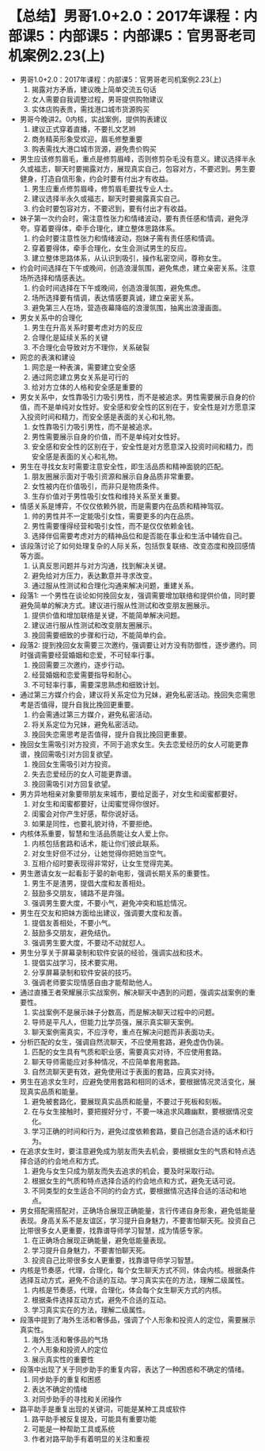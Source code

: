 # 【总结】男哥1.0+2.0：2017年课程：内部课5：内部课5：内部课5：官男哥老司机案例2.23(上)

-   男哥1.0+2.0：2017年课程：内部课5：官男哥老司机案例2.23(上)
    1.  揭露对方矛盾，建议晚上简单交流五句话
    2.  女人需要自我调整过程，男哥提供购物建议
    3.  实体店购表贵，需找港口城市货源购买
-   男哥今晚讲2。0内核，实战案例，提供购表建议
    1.  建议正式穿着直播，不要扎文艺辫
    2.  商务精英形象受欢迎，眉毛修整重要
    3.  购表需找大港口城市货源，避免贵价购买
-   男生应该修剪眉毛，重点是修剪眉峰，否则修剪杂毛没有意义。建议选择半永久或福志，聊天时要揭露对方，展现真实自己，包容对方，不要迟到。男生要健身，打造自信形象，约会时要有付出才有收益。
    1.  男生应重点修剪眉峰，修剪眉毛要找专业人士。
    2.  建议选择半永久或福志，聊天时要揭露真实自己。
    3.  约会时要包容对方，不要迟到，要有付出才有收益。
-   妹子第一次约会时，需注意性张力和情绪波动，要有责任感和情调，避免浮夸。穿着要得体，牵手合理化，建立整体思路体系。
    1.  约会时要注意性张力和情绪波动，抱妹子需有责任感和情调。
    2.  穿着要得体，牵手合理化，女生会测试男生的反应。
    3.  建立整体思路体系，从认识到吸引，操作私密空间，尊称女生。
-   约会时间选择在下午或晚间，创造浪漫氛围，避免焦虑，建立亲密关系。注意场所选择和情感表达。
    1.  约会时间选择在下午或晚间，创造浪漫氛围，避免焦虑。
    2.  场所选择要有情调，表达情感要真诚，建立亲密关系。
    3.  避免第三人在场，营造夜幕降临的浪漫氛围，抽离出浪漫画面。
-   男女关系中的合理化
    1.  男生在升高关系时要考虑对方的反应
    2.  合理化是延续关系的关键
    3.  不合理化会导致对方不理你，关系破裂
-   网恋的表演和建设
    1.  网恋是一种表演，需要建立安全感
    2.  通过网恋建立男女关系是可行的
    3.  给对方立体的人格和安全感是重要的
-   男女关系中，女性靠吸引力吸引男性，而不是被追求。男性需要展示自身的价值，而不是单纯对女性好。安全感和安全性的区别在于，安全性是对方愿意深入投资时间和精力，而安全感是表面的关心和礼物。
    1.  女性靠吸引力吸引男性，而不是被追求。
    2.  男性需要展示自身的价值，而不是单纯对女性好。
    3.  安全感和安全性的区别在于，安全性是对方愿意深入投资时间和精力，而安全感是表面的关心和礼物。
-   男生在寻找女友时需要注意安全性，即生活品质和精神面貌的匹配。
    1.  朋友圈展示面对于吸引资源和展示自身品质非常重要。
    2.  女性被内在价值吸引，而非只是物质条件。
    3.  生存价值对于男性吸引女性和维持关系至关重要。
-   情感关系是博弈，不仅仅依赖外貌，而是需要内在品质和精神驾驭。
    1.  帅的男性并不一定能吸引女性，需要更多的内在品质。
    2.  男性需要懂得经营和吸引女性，而不是仅仅依赖金钱。
    3.  选择伴侣需要考虑对方的精神品位和是否能在事业和生活中辅佐自己。
-   该段落讨论了如何处理复杂的人际关系，包括恢复联络、改变态度和挽回感情等方面。
    1.  认真反思问题并与对方沟通，找到解决关键。
    2.  避免给对方压力，表达歉意并寻求改变。
    3.  通过服从性测试和合理化沟通来解决问题，重建关系。
-   段落1: 一个男性在谈论如何挽回女友，强调需要增加联络和提供价值，同时要避免简单的解决方式。建议进行服从性测试和改变朋友圈展示。
    1.  提供价值和增加联络是关键，不能简单解决问题。
    2.  建议进行服从性测试和改变朋友圈展示。
    3.  挽回需要细致的步骤和行动，不能简单约会。
-   段落2: 提到挽回女友需要三次邀约，强调要让对方没有防御性，逐步邀约。同时强调需要经营婚姻和恋爱，不可轻率行事。
    1.  挽回需要三次邀约，逐步行动。
    2.  经营婚姻和恋爱需要指导和耐心。
    3.  不可轻率行事，需要深思熟虑和细致计划。
-   通过第三方媒介约会，建议将关系定位为兄妹，避免私密活动。挽回失恋需思考是否值得，提升自我比挽回更重要。
    1.  约会需通过第三方媒介，避免私密活动。
    2.  将关系定位为兄妹，避免私密活动。
    3.  挽回失恋需思考是否值得，提升自我比挽回更重要。
-   挽回女生需吸引对方投资，不同于追求女生。失去恋爱经历的女人可能更靠谱，挽回需吸引对方回复欲望。
    1.  挽回女生需吸引对方投资。
    2.  失去恋爱经历的女人可能更靠谱。
    3.  挽回需吸引对方回复欲望。
-   男方异地相亲对象要带朋友来城市，要给足面子，对女生和闺蜜都要好。
    1.  对女生和闺蜜都要好，让闺蜜觉得你很好。
    2.  闺蜜会对你产生好感，帮你说好话。
    3.  如果是同性，也要礼貌对待，不要拒绝。
-   内核体系重要，智慧和生活品质能让女人爱上你。
    1.  内核包括套路和话术，能让你们彼此联系。
    2.  对女生好但不过分，让她觉得你把她当空气。
    3.  互相介绍时要表现得非常好，让女生觉得完美。
-   男生邀请女友一起看彭于晏的新电影，强调长期关系的重要性。
    1.  男生不是渣男，提倡大度和友善相处。
    2.  鼓励多交朋友，铺路不是弃强。
    3.  强调男生要大度，不要小气，避免冲突和尴尬情况。
-   男生在交友和把妹方面给出建议，强调要大度和友善。
    1.  提倡友善相处，不要小气。
    2.  鼓励多交朋友，避免结仇。
    3.  强调男生要大度，不要动不动就怼人。
-   男生分享关于屏幕录制和软件安装的经验，强调实战和技术。
    1.  提倡实战学习，技术要实用。
    2.  分享屏幕录制和软件安装的技巧。
    3.  强调老师要实现情感自由才能帮助他人。
-   通过直播王者荣耀展示实战案例，解决聊天中遇到的问题，强调实战案例的重要性。
    1.  实战案例不是展示妹子分数高，而是解决聊天过程中的问题。
    2.  导师是平凡人，但能力比学员强，展示真实聊天案例。
    3.  聊天案例需真实，不应浮夸，重点在解决问题而非表面功夫。
-   分析匹配的女生，强调自然流聊天，不应使用套路，避免虚伪伪装。
    1.  匹配的女生具有气质和职业感，需要真实对待，不应使用套路。
    2.  聊天导师需能应对多种情况，不应简单套用套路。
    3.  自然流聊天更有效，避免使用过于表面的套路，应真实对待。
-   男生在追求女生时，应避免使用套路和相同的话术，要根据情况灵活变化，展现真实品质和能量。
    1.  避免被套路化，要展现真实品质和能量，不要过于死板和刻板。
    2.  在与女生接触时，要把握好分寸，不要一味追求风趣幽默，要根据情况变化。
    3.  学习正确的时间和行为，避免过度依赖套路，要自己创造合适的话术和行为。
-   在追求女生时，要注意避免成为朋友而失去机会，要根据女生的气质和特点选择合适的约会地点和方式。
    1.  避免与女生只成为朋友而失去追求的机会，要及时采取行动。
    2.  根据女生的气质和特点选择合适的约会地点和方式，避免无话可说。
    3.  不同类型的女生适合不同的约会方式，要根据情况选择合适的活动和地点。
-   男女搭配需搭配对，正确场合展现正确能量，言行传递自身形象，避免低能量表现。身高关系不是友谊区，学习提升自身魅力，不要害怕聊天死。投资自己比带很多女人更重要，找靠谱导师学习智慧，成为情感专家。
    1.  在正确场合展现正确能量，避免低能量表现。
    2.  学习提升自身魅力，不要害怕聊天死。
    3.  投资自己比带很多女人更重要，找靠谱导师学习智慧。
-   内核是节奏感，代理，合理化，每个女生聊天方式不同，体会内核。根据条件选择互动方式，避免不合适的互动。学习真实实在的方法，理解二级属性。
    1.  内核是节奏感，代理，合理化，体会每个女生聊天方式的内核。
    2.  根据条件选择互动方式，避免不合适的互动。
    3.  学习真实实在的方法，理解二级属性。
-   段落中提到了海外生活和奢侈品，强调了个人形象和投资人的定位，需要展示真实性。
    1.  海外生活和奢侈品的气场
    2.  个人形象和投资人的定位
    3.  展示真实性的重要性
-   段落中出现了关于同步助手的重复内容，表达了一种困惑和不确定的情绪。
    1.  同步助手的重复和困惑
    2.  表达不确定的情绪
    3.  对同步助手的寻找和关闭操作
-   路平助手是重复出现的关键词，可能是某种工具或软件
    1.  路平助手被反复提及，可能具有重要功能
    2.  可能是一种帮助工具或系统
    3.  作者对路平助手有着明显的关注和重视